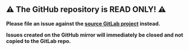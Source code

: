 ## :warning: The GitHub repository is READ ONLY! :warning:

**Please file an issue against the [source GitLab project](https://gitlab.com/Mordil/RediStack) instead.**

**Issues created on the GitHub mirror will immediately be closed and not copied to the GitLab repo.**
